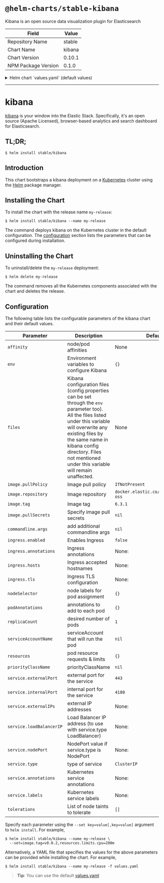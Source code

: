 # `@helm-charts/stable-kibana`

Kibana is an open source data visualization plugin for Elasticsearch

| Field               | Value  |
| ------------------- | ------ |
| Repository Name     | stable |
| Chart Name          | kibana |
| Chart Version       | 0.10.1 |
| NPM Package Version | 0.1.0  |

<details>

<summary>Helm chart `values.yaml` (default values)</summary>

```yaml
image:
  repository: 'docker.elastic.co/kibana/kibana-oss'
  tag: '6.3.1'
  pullPolicy: 'IfNotPresent'

commandline:
  args:

env:
  {}
  # All Kibana configuration options are adjustable via env vars.
  # To adjust a config option to an env var uppercase + replace `.` with `_`
  # Ref: https://www.elastic.co/guide/en/kibana/current/settings.html
  #
  # ELASTICSEARCH_URL: http://elasticsearch-client:9200
  # SERVER_PORT: 5601
  # LOGGING_VERBOSE: "true"
  # SERVER_DEFAULTROUTE: "/app/kibana"

files:
  kibana.yml:
    ## Default Kibana configuration from kibana-docker.
    server.name: kibana
    server.host: '0'
    elasticsearch.url: http://elasticsearch:9200

    ## Custom config properties below
    ## Ref: https://www.elastic.co/guide/en/kibana/current/settings.html
    # server.port: 5601
    # logging.verbose: "true"
    # server.defaultRoute: "/app/kibana"

service:
  type: ClusterIP
  externalPort: 443
  internalPort: 5601
  ## External IP addresses of service
  ## Default: nil
  ##
  # externalIPs:
  # - 192.168.0.1
  #
  ## LoadBalancer IP if service.type is LoadBalancer
  ## Default: nil
  ##
  # loadBalancerIP: 10.2.2.2
  # nodePort: 30000
  annotations:
    # Annotation example: setup ssl with aws cert when service.type is LoadBalancer
    # service.beta.kubernetes.io/aws-load-balancer-ssl-cert: arn:aws:acm:us-east-1:EXAMPLE_CERT
  labels:
    ## Label example: show service URL in `kubectl cluster-info`
    # kubernetes.io/cluster-service: "true"

ingress:
  enabled: false
  # hosts:
  # - chart-example.local
  # annotations:
  #   kubernetes.io/ingress.class: nginx
  #   kubernetes.io/tls-acme: "true"
  # tls:
  # - secretName: chart-example-tls
  #   hosts:
  #     - chart-example.local

# service account that will run the pod. Leave commented to use the default service account.
# serviceAccountName: kibana

resources:
  {}
  # limits:
  #   cpu: 100m
  #   memory: 300Mi
  # requests:
  #   cpu: 100m
  #   memory: 300Mi

priorityClassName: ''

# Affinity for pod assignment
# Ref: https://kubernetes.io/docs/concepts/configuration/assign-pod-node/#affinity-and-anti-affinity
# affinity: {}

# Tolerations for pod assignment
# Ref: https://kubernetes.io/docs/concepts/configuration/taint-and-toleration/
tolerations: []

# Node labels for pod assignment
# Ref: https://kubernetes.io/docs/user-guide/node-selection/
nodeSelector: {}

podAnnotations: {}
replicaCount: 1
```

</details>

---

# kibana

[kibana](https://github.com/elastic/kibana) is your window into the Elastic Stack. Specifically, it's an open source (Apache Licensed), browser-based analytics and search dashboard for Elasticsearch.

## TL;DR;

```console
$ helm install stable/kibana
```

## Introduction

This chart bootstraps a kibana deployment on a [Kubernetes](http://kubernetes.io) cluster using the [Helm](https://helm.sh) package manager.

## Installing the Chart

To install the chart with the release name `my-release`:

```console
$ helm install stable/kibana --name my-release
```

The command deploys kibana on the Kubernetes cluster in the default configuration. The [configuration](#configuration) section lists the parameters that can be configured during installation.

## Uninstalling the Chart

To uninstall/delete the `my-release` deployment:

```console
$ helm delete my-release
```

The command removes all the Kubernetes components associated with the chart and deletes the release.

## Configuration

The following table lists the configurable parameters of the kibana chart and their default values.

| Parameter                | Description                                                                                                                                                                                                                                                                        | Default                               |
| ------------------------ | ---------------------------------------------------------------------------------------------------------------------------------------------------------------------------------------------------------------------------------------------------------------------------------- | ------------------------------------- |
| `affinity`               | node/pod affinities                                                                                                                                                                                                                                                                | None                                  |
| `env`                    | Environment variables to configure Kibana                                                                                                                                                                                                                                          | `{}`                                  |
| `files`                  | Kibana configuration files (config properties can be set through the `env` parameter too). All the files listed under this variable will overwrite any existing files by the same name in kibana config directory. Files not mentioned under this variable will remain unaffected. | None                                  |
| `image.pullPolicy`       | Image pull policy                                                                                                                                                                                                                                                                  | `IfNotPresent`                        |
| `image.repository`       | Image repository                                                                                                                                                                                                                                                                   | `docker.elastic.co/kibana/kibana-oss` |
| `image.tag`              | Image tag                                                                                                                                                                                                                                                                          | `6.3.1`                               |
| `image.pullSecrets`      | Specify image pull secrets                                                                                                                                                                                                                                                         | `nil`                                 |
| `commandline.args`       | add additional commandline args                                                                                                                                                                                                                                                    | `nil`                                 |
| `ingress.enabled`        | Enables Ingress                                                                                                                                                                                                                                                                    | `false`                               |
| `ingress.annotations`    | Ingress annotations                                                                                                                                                                                                                                                                | None:                                 |
| `ingress.hosts`          | Ingress accepted hostnames                                                                                                                                                                                                                                                         | None:                                 |
| `ingress.tls`            | Ingress TLS configuration                                                                                                                                                                                                                                                          | None:                                 |
| `nodeSelector`           | node labels for pod assignment                                                                                                                                                                                                                                                     | `{}`                                  |
| `podAnnotations`         | annotations to add to each pod                                                                                                                                                                                                                                                     | `{}`                                  |
| `replicaCount`           | desired number of pods                                                                                                                                                                                                                                                             | `1`                                   |
| `serviceAccountName`     | serviceAccount that will run the pod                                                                                                                                                                                                                                               | `nil`                                 |
| `resources`              | pod resource requests & limits                                                                                                                                                                                                                                                     | `{}`                                  |
| `priorityClassName`      | priorityClassName                                                                                                                                                                                                                                                                  | `nil`                                 |
| `service.externalPort`   | external port for the service                                                                                                                                                                                                                                                      | `443`                                 |
| `service.internalPort`   | internal port for the service                                                                                                                                                                                                                                                      | `4180`                                |
| `service.externalIPs`    | external IP addresses                                                                                                                                                                                                                                                              | None:                                 |
| `service.loadBalancerIP` | Load Balancer IP address (to use with service.type LoadBalancer)                                                                                                                                                                                                                   | None:                                 |
| `service.nodePort`       | NodePort value if service.type is NodePort                                                                                                                                                                                                                                         | None:                                 |
| `service.type`           | type of service                                                                                                                                                                                                                                                                    | `ClusterIP`                           |
| `service.annotations`    | Kubernetes service annotations                                                                                                                                                                                                                                                     | None:                                 |
| `service.labels`         | Kubernetes service labels                                                                                                                                                                                                                                                          | None:                                 |
| `tolerations`            | List of node taints to tolerate                                                                                                                                                                                                                                                    | `[]`                                  |

Specify each parameter using the `--set key=value[,key=value]` argument to `helm install`. For example,

```console
$ helm install stable/kibana --name my-release \
  --set=image.tag=v0.0.2,resources.limits.cpu=200m
```

Alternatively, a YAML file that specifies the values for the above parameters can be provided while installing the chart. For example,

```console
$ helm install stable/kibana --name my-release -f values.yaml
```

> **Tip**: You can use the default [values.yaml](values.yaml)
